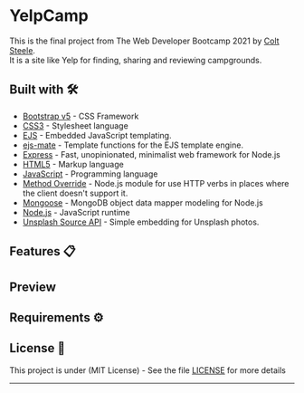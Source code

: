 # YelpCamp

This is the final project from The Web Developer Bootcamp 2021 by [Colt Steele](https://www.linkedin.com/in/coltsteele/). \
 It is a site like Yelp for finding, sharing and reviewing campgrounds.

## Built with 🛠️

-   [Bootstrap v5](https://getbootstrap.com/) - CSS Framework
-   [CSS3](https://developer.mozilla.org/en-US/docs/Web/CSS) - Stylesheet language
-   [EJS](https://ejs.co/) - Embedded JavaScript templating.
-   [ejs-mate](https://www.npmjs.com/package/ejs-mate) - Template functions for the EJS template engine.
-   [Express](http://expressjs.com/) - Fast, unopinionated, minimalist web framework for Node.js
-   [HTML5](https://developer.mozilla.org/en-US/docs/Web/Guide/HTML/HTML5) - Markup language
-   [JavaScript](https://sass-lang.com/install) - Programming language
-   [Method Override](https://www.npmjs.com/package/method-override) - Node.js module for use HTTP verbs in places where the client doesn't support it.
-   [Mongoose](https://mongoosejs.com/) - MongoDB object data mapper modeling for Node.js
-   [Node.js](https://nodejs.org/en/) - JavaScript runtime
-   [Unsplash Source API](https://source.unsplash.com/) - Simple embedding for Unsplash photos.

## Features 📋

## Preview

## Requirements ⚙️

## License 📄

This project is under (MIT License) - See the file [LICENSE](LICENSE) for more details

---
